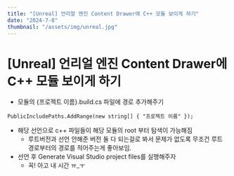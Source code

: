```yaml
---
title: "[Unreal] 언리얼 엔진 Content Drawer에 C++ 모듈 보이게 하기"
date: "2024-7-8"
thumbnail: "/assets/img/unreal.jpg"
---
```


# [Unreal] 언리얼 엔진 Content Drawer에 C++ 모듈 보이게 하기

- 모듈의 {프로젝트 이름}.build.cs 파일에 경로 추가해주기

```
PublicIncludePaths.AddRange(new string[] { "프로젝트 이름" });
```

- 해당 선언으로  c++ 파일들이 해당 모듈의 root 부터 탐색이 가능해짐
  - 루트버전과 선언 안해준 버전 둘 다 되는걸로 봐서 문제가 없도록 무조건 루트 경로부터의 경로를 적어주는게 좋아보임.
- 선언 후 Generate Visual Studio project files를 실행해주자
  - 꼭! 아고 내 시간 ㅠ_ㅜ